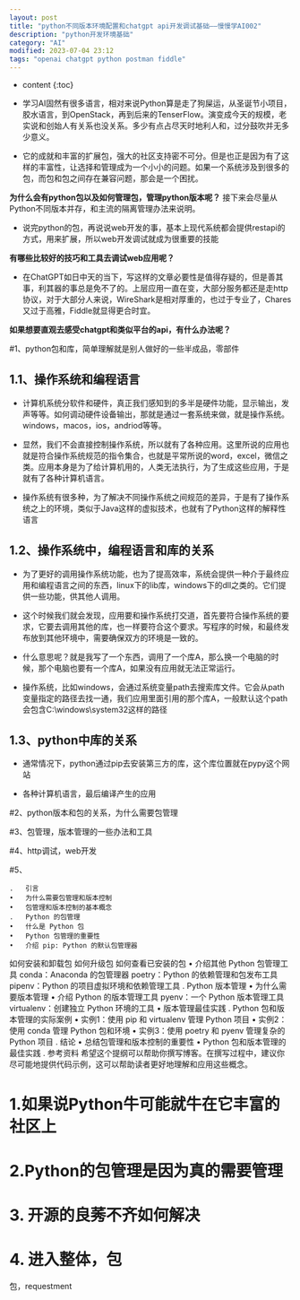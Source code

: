 ```yaml
---
layout: post
title: "python不同版本环境配置和chatgpt api开发调试基础——慢慢学AI002"
description: "python开发环境基础"
category: "AI"
modified: 2023-07-04 23:12
tags: "openai chatgpt python postman fiddle"
---
```

* content
{:toc}

* 学习AI固然有很多语言，相对来说Python算是走了狗屎运，从圣诞节小项目，胶水语言，到OpenStack，再到后来的TenserFlow。演变成今天的规模，老实说和创始人有关系也没关系。多少有点占尽天时地利人和，过分鼓吹并无多少意义。

* 它的成就和丰富的扩展包，强大的社区支持密不可分。但是也正是因为有了这样的丰富性，让选择和管理成为一个小小的问题。如果一个系统涉及到很多的包，而包和包之间存在兼容问题，那会是一个困扰。

**为什么会有python包以及如何管理包，管理python版本呢？**
接下来会尽量从Python不同版本并存，和主流的隔离管理办法来说明。

* 说完python的包，再说说web开发的事，基本上现代系统都会提供restapi的方式，用来扩展，所以web开发调试就成为很重要的技能

**有哪些比较好的技巧和工具去调试web应用呢？**

* 在ChatGPT如日中天的当下，写这样的文章必要性是值得存疑的，但是善其事，利其器的事总是免不了的。上层应用一直在变，大部分服务都还是走http协议，对于大部分人来说，WireShark是相对厚重的，也过于专业了，Chares又过于高雅，Fiddle就显得更合时宜。


**如果想要直观去感受chatgpt和类似平台的api，有什么办法呢？**

<!-- more -->
#1、python包和库，简单理解就是别人做好的一些半成品，零部件
## 1.1、操作系统和编程语言
* 计算机系统分软件和硬件，真正我们感知到的多半是硬件功能，显示输出，发声等等。如何调动硬件设备输出，那就是通过一套系统来做，就是操作系统。windows，macos，ios，andriod等等。

* 显然，我们不会直接控制操作系统，所以就有了各种应用。这里所说的应用也就是符合操作系统规范的指令集合，也就是平常所说的word，excel，微信之类。应用本身是为了给计算机用的，人类无法执行，为了生成这些应用，于是就有了各种计算机语言。

* 操作系统有很多种，为了解决不同操作系统之间规范的差异，于是有了操作系统之上的环境，类似于Java这样的虚拟技术，也就有了Python这样的解释性语言

## 1.2、操作系统中，编程语言和库的关系
* 为了更好的调用操作系统功能，也为了提高效率，系统会提供一种介于最终应用和编程语言之间的东西，linux下的lib库，windows下的dll之类的。它们提供一些功能，供其他人调用。

* 这个时候我们就会发现，应用要和操作系统打交道，首先要符合操作系统的要求，它要去调用其他的库，也一样要符合这个要求。写程序的时候，和最终发布放到其他环境中，需要确保双方的环境是一致的。

* 什么意思呢？就是我写了一个东西，调用了一个库A，那么换一个电脑的时候，那个电脑也要有一个库A，如果没有应用就无法正常运行。

* 操作系统，比如windows，会通过系统变量path去搜索库文件。它会从path变量指定的路径去找一通，我们应用里面引用的那个库A，一般默认这个path会包含C:\windows\system32这样的路径

## 1.3、python中库的关系
* 通常情况下，python通过pip去安装第三方的库，这个库位置就在pypy这个网站

* 各种计算机语言，最后编译产生的应用



#2、python版本和包的关系，为什么需要包管理

#3、包管理，版本管理的一些办法和工具

#4、http调试，web开发

#5、

	.	引言
	•	为什么需要包管理和版本控制
	•	包管理和版本控制的基本概念
	.	Python 的包管理
	•	什么是 Python 包
	•	Python 包管理的重要性
	•	介绍 pip: Python 的默认包管理器
如何安装和卸载包
如何升级包
如何查看已安装的包
	•	介绍其他 Python 包管理工具
conda：Anaconda 的包管理器
poetry：Python 的依赖管理和包发布工具
pipenv：Python 的项目虚拟环境和依赖管理工具
	.	Python 版本管理
	•	为什么需要版本管理
	•	介绍 Python 的版本管理工具
pyenv：一个 Python 版本管理工具
virtualenv：创建独立 Python 环境的工具
	•	版本管理最佳实践
	.	Python 包和版本管理的实际案例
	•	实例1：使用 pip 和 virtualenv 管理 Python 项目
	•	实例2：使用 conda 管理 Python 包和环境
	•	实例3：使用 poetry 和 pyenv 管理复杂的 Python 项目
	.	结论
	•	总结包管理和版本控制的重要性
	•	Python 包和版本管理的最佳实践
	.	参考资料
希望这个提纲可以帮助你撰写博客。在撰写过程中，建议你尽可能地提供代码示例，这可以帮助读者更好地理解和应用这些概念。



# 1.如果说Python牛可能就牛在它丰富的社区上

# 2.Python的包管理是因为真的需要管理

# 3. 开源的良莠不齐如何解决

# 4. 进入整体，包

包，requestment

